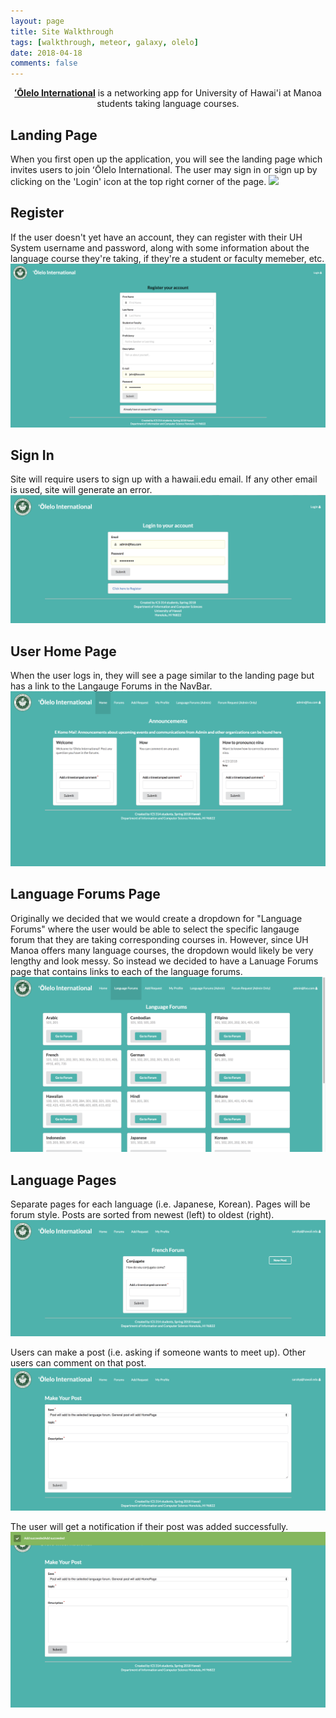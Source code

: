 ```yaml
---
layout: page
title: Site Walkthrough
tags: [walkthrough, meteor, galaxy, olelo]
date: 2018-04-18
comments: false
---
```

    
<center><a href="http://olelointernational.meteorapp.com/#/"><b>ʻŌlelo International</b></a> is a networking app for University of Hawai'i at Manoa students taking language courses.</center>

## Landing Page
When you first open up the application, you will see the landing page which invites users to join ʻŌlelo International. The user may sign in or sign up by clicking on the 'Login' icon at the top right corner of the page.
<img src="/assets/img/olelo-landing-1.png">

## Register
If the user doesn't yet have an account, they can register with their UH System username and password, along with some information about the language course they're taking, if they're a student or faculty memeber, etc.
<img src="/assets/img/Register.png">

## Sign In
Site will require users to sign up with a hawaii.edu email. If any other email is used, site will generate an error.
<img src="/assets/img/LogIn.png">
      
## User Home Page
When the user logs in, they will see a page similar to the landing page but has a link to the Langauge Forums in the NavBar. 
<img src="/assets/img/HomePage.png">

## Language Forums Page
Originally we decided that we would create a dropdown for "Language Forums" where the user would be able to select the specific langauge forum that they are taking corresponding courses in. However, since UH Manoa offers many language courses, the dropdown would likely be very lengthy and look messy. So instead we decided to have a Lanuage Forums page that contains links to each of the language forums.
<img src="/assets/img/LanguageForums.png">

## Language Pages
Separate pages for each language (i.e. Japanese, Korean). Pages will be forum style. Posts are sorted from newest (left) to oldest (right).
<img src="/assets/img/Forums.png">

Users can make a post (i.e. asking if someone wants to meet up). Other users can comment on that post. 
<img src="/assets/img/NewPost.png">

The user will get a notification if their post was added successfully.
<img src="/assets/img/SuccessfullAdd.png">


